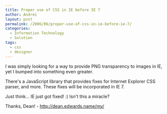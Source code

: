 ```yaml
---
title: Proper use of CSS in IE before IE 7
author: Andrei
layout: post
permalink: /2006/06/proper-use-of-css-in-ie-before-ie-7/
categories:
  - Information Technology
  - Solution
tags:
  - css
  - designer
---
```

I was simply looking for a way to provide PNG transparency to images in IE, yet I bumped into something even greater.

There's a JavaScript library that provides fixes for Internet Explorer CSS parser, and more. These fixes will be incorporated in IE 7.

Just think… IE just got fixed! :) Isn't this a miracle?

Thanks, Dean! - <http://dean.edwards.name/my/>